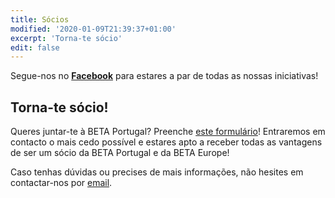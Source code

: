 ```yaml
---
title: Sócios
modified: '2020-01-09T21:39:37+01:00'
excerpt: 'Torna-te sócio'
edit: false
---
```

Segue-nos no [**Facebook**](www.facebook.com/betaportugal.official/) para estares a par de todas as nossas iniciativas!

## Torna-te sócio!

Queres juntar-te à BETA Portugal? Preenche [este formulário](https://forms.gle/9h1PJoPRCZfFNje86)! Entraremos em contacto o mais cedo possível e estares apto a receber todas as vantagens de ser um sócio da BETA Portugal e da BETA Europe!

Caso tenhas dúvidas ou precises de mais informações, não hesites em contactar-nos por [email](mailto:contact@portugal.beta-europe.org).
